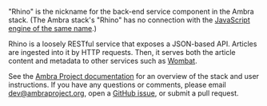 "Rhino" is the nickname for the back-end service component in the Ambra stack.
(The Ambra stack's "Rhino" has no connection with the [JavaScript engine of the
same name](https://developer.mozilla.org/en-US/docs/Mozilla/Projects/Rhino).)

Rhino is a loosely RESTful service that exposes a JSON-based API. Articles are
ingested into it by HTTP requests. Then, it serves both the article content and
metadata to other services such as [Wombat](https://github.com/PLOS/wombat).

See the [Ambra Project documentation](https://plos.github.io/ambraproject/) for
an overview of the stack and user instructions. If you have any questions or
comments, please email dev@ambraproject.org, open a [GitHub
issue](https://github.com/PLOS/rhino/issues), or submit a pull request.
